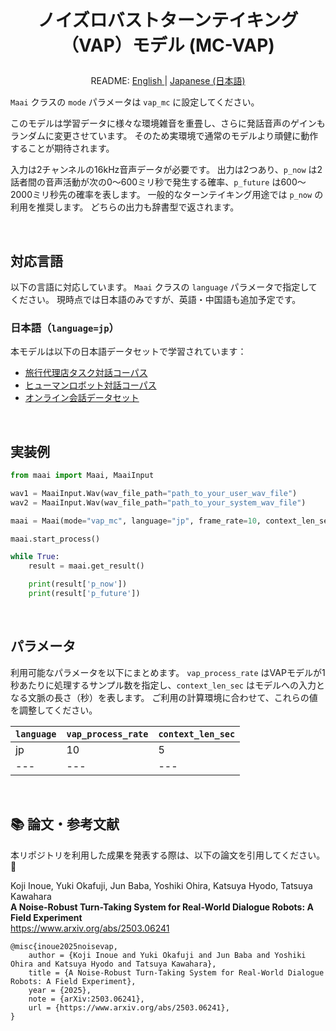 <h1>
<p align="center">
ノイズロバストターンテイキング（VAP）モデル (MC-VAP)
</p>
</h1>
<p align="center">
README: <a href="vap_mc.md">English </a> | <a href="vap_mc_JP.md">Japanese (日本語) </a>
</p>

`Maai` クラスの `mode` パラメータは `vap_mc` に設定してください。

このモデルは学習データに様々な環境雑音を重畳し、さらに発話音声のゲインもランダムに変更させています。
そのため実環境で通常のモデルより頑健に動作することが期待されます。

入力は2チャンネルの16kHz音声データが必要です。
出力は2つあり、`p_now` は2話者間の音声活動が次の0～600ミリ秒で発生する確率、`p_future` は600～2000ミリ秒先の確率を表します。
一般的なターンテイキング用途では `p_now` の利用を推奨します。
どちらの出力も辞書型で返されます。

</br>

## 対応言語

以下の言語に対応しています。
`Maai` クラスの `language` パラメータで指定してください。
現時点では日本語のみですが、英語・中国語も追加予定です。

### 日本語（`language=jp`）

本モデルは以下の日本語データセットで学習されています：
- [旅行代理店タスク対話コーパス](https://aclanthology.org/2022.lrec-1.619/)
- [ヒューマンロボット対話コーパス](https://aclanthology.org/2025.naacl-long.367/)
- [オンライン会話データセット](https://www.arxiv.org/abs/2506.21191)

</br>

## 実装例

```python
from maai import Maai, MaaiInput

wav1 = MaaiInput.Wav(wav_file_path="path_to_your_user_wav_file")
wav2 = MaaiInput.Wav(wav_file_path="path_to_your_system_wav_file")

maai = Maai(mode="vap_mc", language="jp", frame_rate=10, context_len_sec=5, audio_ch1=wav1, audio_ch2=wav2, device="cpu")

maai.start_process()

while True:
    result = maai.get_result()

    print(result['p_now'])
    print(result['p_future'])
```

</br>

## パラメータ

利用可能なパラメータを以下にまとめます。
`vap_process_rate` はVAPモデルが1秒あたりに処理するサンプル数を指定し、`context_len_sec` はモデルへの入力となる文脈の長さ（秒）を表します。
ご利用の計算環境に合わせて、これらの値を調整してください。

| `language` | `vap_process_rate` | `context_len_sec` |
| --- | --- | --- |
| jp | 10 | 5 |
| --- | --- | --- |

<br>

## 📚 論文・参考文献

本リポジトリを利用した成果を発表する際は、以下の論文を引用してください。🙏

Koji Inoue, Yuki Okafuji, Jun Baba, Yoshiki Ohira, Katsuya Hyodo, Tatsuya Kawahara<br>
__A Noise-Robust Turn-Taking System for Real-World Dialogue Robots: A Field Experiment__<br>
https://www.arxiv.org/abs/2503.06241<br>

```
@misc{inoue2025noisevap,
    author = {Koji Inoue and Yuki Okafuji and Jun Baba and Yoshiki Ohira and Katsuya Hyodo and Tatsuya Kawahara},
    title = {A Noise-Robust Turn-Taking System for Real-World Dialogue Robots: A Field Experiment},
    year = {2025},
    note = {arXiv:2503.06241},
    url = {https://www.arxiv.org/abs/2503.06241},
}
```
